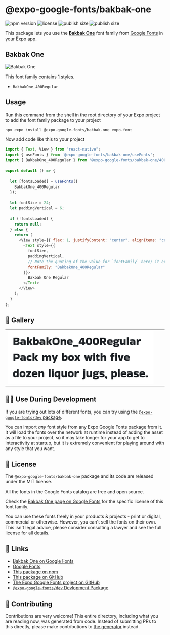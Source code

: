 # @expo-google-fonts/bakbak-one

![npm version](https://flat.badgen.net/npm/v/@expo-google-fonts/bakbak-one)
![license](https://flat.badgen.net/github/license/expo/google-fonts)
![publish size](https://flat.badgen.net/packagephobia/install/@expo-google-fonts/bakbak-one)
![publish size](https://flat.badgen.net/packagephobia/publish/@expo-google-fonts/bakbak-one)

This package lets you use the [**Bakbak One**](https://fonts.google.com/specimen/Bakbak+One) font family from [Google Fonts](https://fonts.google.com/) in your Expo app.

## Bakbak One

![Bakbak One](./font-family.png)

This font family contains [1 styles](#-gallery).

- `BakbakOne_400Regular`

## Usage

Run this command from the shell in the root directory of your Expo project to add the font family package to your project

```sh
npx expo install @expo-google-fonts/bakbak-one expo-font
```

Now add code like this to your project

```js
import { Text, View } from "react-native";
import { useFonts } from '@expo-google-fonts/bakbak-one/useFonts';
import { BakbakOne_400Regular } from '@expo-google-fonts/bakbak-one/400Regular';

export default () => {

  let [fontsLoaded] = useFonts({
    BakbakOne_400Regular
  });

  let fontSize = 24;
  let paddingVertical = 6;

  if (!fontsLoaded) {
    return null;
  } else {
    return (
      <View style={{ flex: 1, justifyContent: "center", alignItems: "center" }}>
        <Text style={{
          fontSize,
          paddingVertical,
          // Note the quoting of the value for `fontFamily` here; it expects a string!
          fontFamily: "BakbakOne_400Regular"
        }}>
          Bakbak One Regular
        </Text>
      </View>
    );
  }
};
```

## 🔡 Gallery


||||
|-|-|-|
|![BakbakOne_400Regular](./400Regular/BakbakOne_400Regular.ttf.png)||||


## 👩‍💻 Use During Development

If you are trying out lots of different fonts, you can try using the [`@expo-google-fonts/dev` package](https://github.com/expo/google-fonts/tree/master/font-packages/dev#readme).

You can import _any_ font style from any Expo Google Fonts package from it. It will load the fonts over the network at runtime instead of adding the asset as a file to your project, so it may take longer for your app to get to interactivity at startup, but it is extremely convenient for playing around with any style that you want.


## 📖 License

The `@expo-google-fonts/bakbak-one` package and its code are released under the MIT license.

All the fonts in the Google Fonts catalog are free and open source.

Check the [Bakbak One page on Google Fonts](https://fonts.google.com/specimen/Bakbak+One) for the specific license of this font family.

You can use these fonts freely in your products & projects - print or digital, commercial or otherwise. However, you can't sell the fonts on their own. This isn't legal advice, please consider consulting a lawyer and see the full license for all details.

## 🔗 Links

- [Bakbak One on Google Fonts](https://fonts.google.com/specimen/Bakbak+One)
- [Google Fonts](https://fonts.google.com/)
- [This package on npm](https://www.npmjs.com/package/@expo-google-fonts/bakbak-one)
- [This package on GitHub](https://github.com/expo/google-fonts/tree/master/font-packages/bakbak-one)
- [The Expo Google Fonts project on GitHub](https://github.com/expo/google-fonts)
- [`@expo-google-fonts/dev` Devlopment Package](https://github.com/expo/google-fonts/tree/master/font-packages/dev)

## 🤝 Contributing

Contributions are very welcome! This entire directory, including what you are reading now, was generated from code. Instead of submitting PRs to this directly, please make contributions to [the generator](https://github.com/expo/google-fonts/tree/master/packages/generator) instead.
